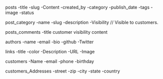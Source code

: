 posts
-title
-slug
-Content
-created_by
-category
-publish_date
-tags
-image
-status

post_category
-name
-slug
-description
-Visibility // Visible to customers.

posts_comments
-title
customer
visibility
content

authors
-name
-email
-bio
-github
-Twitter

links
-title
-color
-Description
-URL
-Image

customers
-Name
-email
-phone
-birthday

customers_Addresses
-street
-zip
-city
-state
-country

